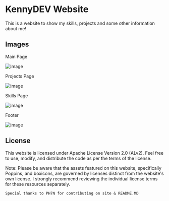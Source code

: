 # KennyDEV Website
This is a website to show my skills, projects and some other information about me!

## Images

Main Page

![image](https://github.com/KennySB-dev/kennysb-dev.github.io/assets/120841550/9deacc3d-8307-453f-bc81-2fe6fa885089)

Projects Page

![image](https://github.com/KennySB-dev/kennysb-dev.github.io/assets/120841550/045769bb-eff8-44d4-a7f5-8cb334a98a22)

Skills Page

![image](https://github.com/KennySB-dev/kennysb-dev.github.io/assets/120841550/f02f1ede-14c2-453b-943a-562f181a8265)

Footer

![image](https://github.com/KennySB-dev/kennysb-dev.github.io/assets/120841550/b7ba9151-fda3-4483-b7f8-03dc3117d0d7)

## License

This website is licensed under Apache License Version 2.0 (ALv2). Feel free to use, modify, and distribute the code as per the terms of the license.

Note: Please be aware that the assets featured on this website, specifically Poppins, and boxicons, are governed by licenses distinct from the website's own license. I strongly recommend reviewing the individual license terms for these resources separately.

`Special thanks to PH7N for contributing on site & README.MD`
